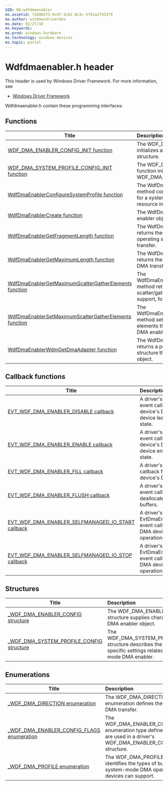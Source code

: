 ```yaml
---
UID: NA:wdfdmaenabler
ms.assetid: f289b573-9c47-3cb2-8c3c-5761a2743379
ms.author: windowsdriverdev
ms.date: 02/27/18
ms.keywords: 
ms.prod: windows-hardware
ms.technology: windows-devices
ms.topic: portal
---
```


# Wdfdmaenabler.h header



This header is used by Windows Driver Framework. For more information, see
- [Windows Driver Framework](../_wdf/index.md)

Wdfdmaenabler.h contain these programming interfaces:


## Functions

| Title   | Description   |
| ---- |:---- |
| [WDF_DMA_ENABLER_CONFIG_INIT function](nf-wdfdmaenabler-wdf_dma_enabler_config_init.md) | The WDF_DMA_ENABLER_CONFIG_INIT function initializes a driver's WDF_DMA_ENABLER_CONFIG structure. |
| [WDF_DMA_SYSTEM_PROFILE_CONFIG_INIT function](nf-wdfdmaenabler-wdf_dma_system_profile_config_init.md) | The WDF_DMA_SYSTEM_PROFILE_CONFIG_INIT function initializes a driver's WDF_DMA_SYSTEM_PROFILE_CONFIG structure. |
| [WdfDmaEnablerConfigureSystemProfile function](nf-wdfdmaenabler-wdfdmaenablerconfiguresystemprofile.md) | The WdfDmaEnablerConfigureSystemProfile method configures the hardware-specific settings for a system-mode DMA enabler and completes the resource initialization. |
| [WdfDmaEnablerCreate function](nf-wdfdmaenabler-wdfdmaenablercreate.md) | The WdfDmaEnablerCreate method creates a DMA enabler object. |
| [WdfDmaEnablerGetFragmentLength function](nf-wdfdmaenabler-wdfdmaenablergetfragmentlength.md) | The WdfDmaEnablerGetFragmentLength method returns the maximum transfer length that the operating system supports for a single DMA transfer. |
| [WdfDmaEnablerGetMaximumLength function](nf-wdfdmaenabler-wdfdmaenablergetmaximumlength.md) | The WdfDmaEnablerGetMaximumLength method returns the maximum transfer length, for a single DMA transfer, that a device supports. |
| [WdfDmaEnablerGetMaximumScatterGatherElements function](nf-wdfdmaenabler-wdfdmaenablergetmaximumscattergatherelements.md) | The WdfDmaEnablerGetMaximumScatterGatherElements method returns the maximum number of scatter/gather elements that the device and driver support, for a specified DMA enabler object. |
| [WdfDmaEnablerSetMaximumScatterGatherElements function](nf-wdfdmaenabler-wdfdmaenablersetmaximumscattergatherelements.md) | The WdfDmaEnablerSetMaximumScatterGatherElements method sets the maximum number of scatter/gather elements that a device supports, for a specified DMA enabler object. |
| [WdfDmaEnablerWdmGetDmaAdapter function](nf-wdfdmaenabler-wdfdmaenablerwdmgetdmaadapter.md) | The WdfDmaEnablerWdmGetDmaAdapter method returns a pointer to a WDM DMA_ADAPTER structure that is associated with a DMA enabler object. |

## Callback functions

| Title   | Description   |
| ---- |:---- |
| [EVT_WDF_DMA_ENABLER_DISABLE callback](nc-wdfdmaenabler-evt_wdf_dma_enabler_disable.md) | A driver's EvtDmaEnablerDisable event callback function disables a device's DMA capability before the device leaves its working (D0) state. |
| [EVT_WDF_DMA_ENABLER_ENABLE callback](nc-wdfdmaenabler-evt_wdf_dma_enabler_enable.md) | A driver's EvtDmaEnablerEnable event callback function enables a device's DMA capability after the device enters its working (D0) state. |
| [EVT_WDF_DMA_ENABLER_FILL callback](nc-wdfdmaenabler-evt_wdf_dma_enabler_fill.md) | A driver's EvtDmaEnablerFill event callback function allocates a device's DMA buffers. |
| [EVT_WDF_DMA_ENABLER_FLUSH callback](nc-wdfdmaenabler-evt_wdf_dma_enabler_flush.md) | A driver's EvtDmaEnablerFlush event callback function deallocates a device's DMA buffers. |
| [EVT_WDF_DMA_ENABLER_SELFMANAGED_IO_START callback](nc-wdfdmaenabler-evt_wdf_dma_enabler_selfmanaged_io_start.md) | A driver's EvtDmaEnablerSelfManagedIoStart event callback function starts a DMA device's self-managed I/O operations. |
| [EVT_WDF_DMA_ENABLER_SELFMANAGED_IO_STOP callback](nc-wdfdmaenabler-evt_wdf_dma_enabler_selfmanaged_io_stop.md) | A driver's EvtDmaEnablerSelfManagedIoStop event callback function stops a DMA device's self-managed I/O operations. |

## Structures

| Title   | Description   |
| ---- |:---- |
| [_WDF_DMA_ENABLER_CONFIG structure](ns-wdfdmaenabler-_wdf_dma_enabler_config.md) | The WDF_DMA_ENABLER_CONFIG structure supplies characteristics for a DMA enabler object. |
| [_WDF_DMA_SYSTEM_PROFILE_CONFIG structure](ns-wdfdmaenabler-_wdf_dma_system_profile_config.md) | The WDF_DMA_SYSTEM_PROFILE_CONFIG structure describes the hardware-specific settings related to a system-mode DMA enabler. |

## Enumerations

| Title   | Description   |
| ---- |:---- |
| [_WDF_DMA_DIRECTION enumeration](ne-wdfdmaenabler-_wdf_dma_direction.md) | The WDF_DMA_DIRECTION enumeration defines the direction of a DMA transfer. |
| [_WDF_DMA_ENABLER_CONFIG_FLAGS enumeration](ne-wdfdmaenabler-_wdf_dma_enabler_config_flags.md) | The WDF_DMA_ENABLER_CONFIG_FLAGS enumeration type defines flags that are used in a driver's WDF_DMA_ENABLER_CONFIG structure. |
| [_WDF_DMA_PROFILE enumeration](ne-wdfdmaenabler-_wdf_dma_profile.md) | The WDF_DMA_PROFILE enumeration identifies the types of bus-master or system-mode DMA operations that devices can support. |
